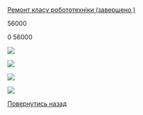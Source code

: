 ## 
[Ремонт класу робототехніки (завершено )](/info/for-grads/ремонт-класу-робототехніки/)

56000

0
56000



![](/images/blog/ремонт-класу-робототехніки/r1.jpg)



![](/images/blog/ремонт-класу-робототехніки/r2.jpg)



![](/images/blog/ремонт-класу-робототехніки/r3.jpg)



![](/images/blog/ремонт-класу-робототехніки/r4.jpg)


<!-- <form action="/%D0%B4%D0%BB%D1%8F-%D0%B2%D0%B8%D0%BF%D1%83%D1%81%D0%BA%D0%BD%D0%B8%D0%BA%D1%96%D0%B2/%D1%80%D0%B5%D0%BC%D0%BE%D0%BD%D1%82-%D0%BA%D0%BB%D0%B0%D1%81%D1%83-%D1%80%D0%BE%D0%B1%D0%BE%D1%82%D0%BE%D1%82%D0%B5%D1%85%D0%BD%D1%96%D0%BA%D0%B8" class="donateform" enctype="multipart/form-data" method="post"><input id="Email" name="Email" placeholder="email@domain.com" type="email" value="" /><input id="Name" name="Name" placeholder="Вася Пупкін" type="text" value="" /><input type="number" id="Amount" name="Amount" placeholder="100 UAH" />
<input type="hidden" id="ProjectId" name="ProjectId" value="1769" />
<input type="hidden" id="Subscribe" name="Subscribe" value="fasle" />
<input type="submit" value="Зробити внесок" />
<input name='ufprt' type='hidden' value='B0B9CD450D822BFA8715669A7BB2B590B97CCBB046D2B26CB9E156CBC6D1575E4B66110BAD48DC0C8781468BDBD13DFA4F4386C955899B9E414629B3D5BD21467FFE37A8109229D8C62D579E21FF8247DEEA87F2524EDFE23694EDC2E255FF42CB05E35B69124806FC4F492BF5EEB707E3784AD6BF2C0894DA048EC17457643516DB8CE5E9F31C4C7CDBDF22514C52C4' /></form> -->


[Повернутись назад](/info/for-grads/)
